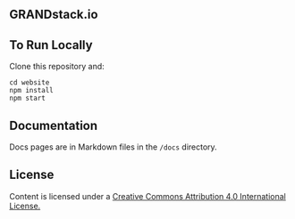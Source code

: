 ## GRANDstack.io

## To Run Locally

Clone this repository and:

```
cd website
npm install
npm start
```

## Documentation

Docs pages are in Markdown files in the `/docs` directory.

## License

Content is licensed under a [Creative Commons Attribution 4.0 International License.](http://creativecommons.org/licenses/by/4.0/)